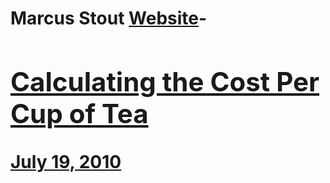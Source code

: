 # Marcus Stout [Website](https://www.goldenmoontea.com/)- [<h2>Calculating the Cost Per Cup of Tea</h2>July 19, 2010](https://ineedcoffee.com/calculating-the-cost-per-cup-of-tea/)